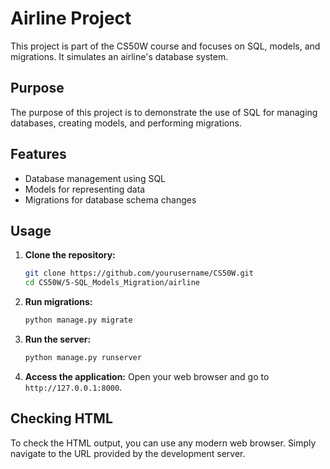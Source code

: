 # Airline Project

This project is part of the CS50W course and focuses on SQL, models, and migrations. It simulates an airline's database system.

## Purpose

The purpose of this project is to demonstrate the use of SQL for managing databases, creating models, and performing migrations.

## Features

- Database management using SQL
- Models for representing data
- Migrations for database schema changes

## Usage

1. **Clone the repository:**

    ```bash
    git clone https://github.com/yourusername/CS50W.git
    cd CS50W/5-SQL_Models_Migration/airline
    ```

2. **Run migrations:**

    ```bash
    python manage.py migrate
    ```

3. **Run the server:**

    ```bash
    python manage.py runserver
    ```

4. **Access the application:**
    Open your web browser and go to `http://127.0.0.1:8000`.

## Checking HTML

To check the HTML output, you can use any modern web browser. Simply navigate to the URL provided by the development server.
